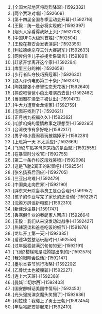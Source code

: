 
1. [全国大部地区将剧烈降温]-[1592382]
1. [两个贾玲对唱]-[1592609]
1. [第十四届全国冬季运动会开幕]-[1592716]
1. [王毅：统一是必将实现的]-[1592397]
1. [烟火人家看得我好上头]-[1592708]
1. [中国UFC大级别首胜]-[1592504]
1. [王毅在慕安会发表演讲]-[1592356]
1. [利拉德绝杀夺三分大赛冠军]-[1592633]
1. [网传何伟儿子被拐卖系谣言]-[1591891]
1. [赶紧开学离开这个家]-[1592264]
1. [库里三分的神]-[1592659]
1. [步行者队夺技巧赛冠军]-[1592630]
1. [路人评价电影第二十条]-[1592371]
1. [陶姝娜张小彦智性恋天花板]-[1592640]
1. [摔跤吧爸爸小芭比塔演员去世]-[1592482]
1. [当闺蜜在澡堂子被认出]-[1591473]
1. [牛大力遭贾金龙偷家]-[1592759]
1. [泡面哥找到了]-[1592621]
1. [正月初九祝福久久]-[1592362]
1. [咱爹咱妈的爱情故事之理想型]-[1592265]
1. [台湾夜市有多好吃]-[1592317]
1. [男子和小鹿闹着玩被踹掉牙]-[1592281]
1. [上班第一天 不太适应]-[1592669]
1. [飞驰2车贴字母原来指的是血型]-[1592555]
1. [在暴雪时分收官]-[1592755]
1. [第二十条乔杉这段戏笑喷]-[1592098]
1. [这是飞驰2真正的彩蛋吧]-[1592554]
1. [张名扬赛后回应]-[1592705]
1. [三亚出岛难]-[1592479]
1. [中国美走向世界]-[1592190]
1. [胖东来开除当事员工是否合理]-[1591952]
1. [孩子的作业写完了家长的还没动]-[1592257]
1. [沈腾方辟谣新电影]-[1592310]
1. [新疆沙尘暴]-[1591747]
1. [丢寒假作业的秦朗家人回应]-[1592664]
1. [王毅：我们从来没发动过战争]-[1592427]
1. [热辣滚烫和爸爸吃饭的细节]-[1591876]
1. [龙年开工第一天]-[1592385]
1. [爱德华兹整活玩超时]-[1592558]
1. [过年返程装满沉甸甸的爱]-[1592191]
1. [飞驰2楼梯戏是沈腾提出来的]-[1592575]
1. [我的眼睛会说话]-[1592147]
1. [墨尔本春节旅行攻略]-[1592202]
1. [乙骨忧太也被腰斩]-[1592227]
1. [连上六天班]-[1592368]
1. [曼城1:1切尔西]-[1592403]
1. [国安部喊话美国中情局]-[1592453]
1. [光头强扮演女魔头笑拥了]-[1592636]
1. [利拉德：我碰上了勇士王朝]-[1592454]
1. [年后减肥安排起来]-[1592410]
